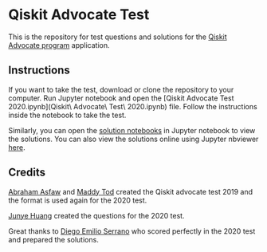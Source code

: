 # Qiskit Advocate Test

This is the repository for test questions and solutions for the [Qiskit Advocate program](https://qiskit.org/advocates) application.

## Instructions

If you want to take the test, download or clone the repository to your computer. Run Jupyter notebook and open the [Qiskit Advocate Test 2020.ipynb](Qiskit\ Advocate\ Test\ 2020.ipynb) file. Follow the instructions inside the notebook to take the test.

Similarly, you can open the [solution notebooks](solutions) in Jupyter notebook to view the solutions. You can also view the solutions online using Jupyter nbviewer [here](https://nbviewer.jupyter.org/github/qiskit-community/qiskit-advocate-test/tree/master/solutions/).

## Credits
[Abraham Asfaw](https://twitter.com/abe_asfaw) and [Maddy Tod](https://twitter.com/MaddyTod) created the Qiskit advocate test 2019 and the format is used again for the 2020 test.

[Junye Huang](https://twitter.com/HuangJunye) created the questions for the 2020 test.

Great thanks to [Diego Emilio Serrano](https://twitter.com/diemilioser) who scored perfectly in the 2020 test and prepared the solutions.